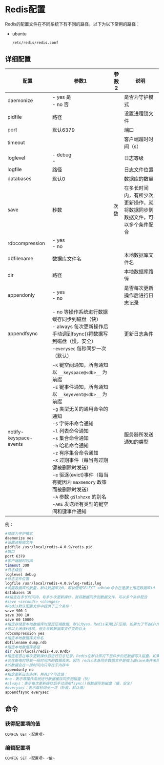 # Redis配置

Redis的配置文件在不同系统下有不同的路径，以下为以下常用的路径：

- ubuntu

  ```sh
  /etc/redis/redis.conf
  ```

  



## 详细配置

| 配置                   | 参数1                                                        | 参数2 | 说明                                                         |
| ---------------------- | ------------------------------------------------------------ | ----- | ------------------------------------------------------------ |
| daemonize              | - yes 是<br>- no 否                                          |       | 是否为守护模式                                               |
| pidfile                | 路径                                                         |       | 设置进程锁文件                                               |
| port                   | 默认6379                                                     |       | 端口                                                         |
| timeout                |                                                              |       | 客户端超时时间（s）                                          |
| loglevel               | - debug<br>-                                                 |       | 日志等级                                                     |
| logfile                | 路径                                                         |       | 日志文件位置                                                 |
| databases              | 默认0                                                        |       | 数据库的数量                                                 |
| save                   | 秒数                                                         | 次数  | 在多长时间内，有所少次更新操作，就将数据同步到数据文件，可以多个条件配合 |
| rdbcompression         | - yes<br>- no                                                |       |                                                              |
| dbfilename             | 数据库文件名                                                 |       | 本地数据库文件名                                             |
| dir                    | 路径                                                         |       | 本地数据库路径                                               |
| appendonly             | - yes<br>- no                                                |       | 是否每次更新操作后进行日志记录                               |
| appendfsync            | - no 等操作系统进行数据缓存同步到磁盘（快）<br>- always 每次更新操作后手动调到fsync()将数据写到磁盘（慢，安全）<br>-`everysec` 每秒同步一次（默认） |       | 更新日志条件                                                 |
| notify-keyspace-events | -`K` 键空间通知，所有通知以 `__keyspace@<db>__` 为前缀<br>-`E` 键事件通知，所有通知以 `__keyevent@<db>__` 为前缀<br>-`g` 类型无关的通用命令的通知<br>-`$` 字符串命令通知<br>-`l` 列表命令通知<br>-`s` 集合命令通知<br>-`h` 哈希命令通知<br>-`z` 有序集合命令通知<br>-`X` 过期事件（每当有过期键被删除时发送）<br>-`e` 驱逐(evict)事件（每当有键因为 `maxmemory` 政策而被删除时发送）<br>-`A` 参数 `g$lshzxe` 的别名<br>-`AKE` 发送所有类型的键空间和键事件通知 |       | 服务器所发送通知的类型                                       |

例：

```sh
#修改为守护模式
daemonize yes
#设置进程锁文件
pidfile /usr/local/redis-4.0.9/redis.pid
#端口
port 6379
#客户端超时时间
timeout 300
#日志级别
loglevel debug
#日志文件位置
logfile /usr/local/redis-4.0.9/log-redis.log
#设置数据库的数量，默认数据库为0，可以使用SELECT <dbid>命令在连接上指定数据库id
databases 16
##指定在多长时间内，有多少次更新操作，就将数据同步到数据文件，可以多个条件配合
#save <seconds> <changes>
#Redis默认配置文件中提供了三个条件：
save 900 1
save 300 10
save 60 10000
#指定存储至本地数据库时是否压缩数据，默认为yes，Redis采用LZF压缩，如果为了节省CPU时间，
#可以关闭该#选项，但会导致数据库文件变的巨大
rdbcompression yes
#指定本地数据库文件名
dbfilename dump.rdb
#指定本地数据库路径
dir /usr/local/redis-4.0.9/db/
#指定是否在每次更新操作后进行日志记录，Redis在默认情况下是异步的把数据写入磁盘，如果不开启，可能
#会在断电时导致一段时间内的数据丢失。因为 redis本身同步数据文件是按上面save条件来同步的，所以有
#的数据会在一段时间内只存在于内存中
appendonly no
#指定更新日志条件，共有3个可选值：
#no：表示等操作系统进行数据缓存同步到磁盘（快）
#always：表示每次更新操作后手动调用fsync()将数据写到磁盘（慢，安全）
#everysec：表示每秒同步一次（折衷，默认值）
appendfsync everysec
```



## 命令

### 获得配置项的值

```sh
CONFIG GET <配置项>
```

### 编辑配置项

```sh
CONFIG SET <配置项> <值>
```
